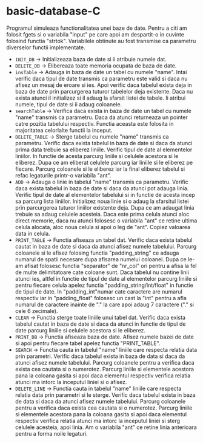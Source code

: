 # basic-database-C
Programul simuleaza functionalitatea unei baze de date. Pentru a citi am folosit fgets si o variabila "input" pe 
care apoi am despartit-o in cuvinte folosind functia "strtok". Variabilele obtinute au fost transmise ca parametru diverselor
functii implementate.
* `INIT_DB` -> Initializeaza baza de date si ii atribuie numele dat.
* `DELETE_DB` -> Elibereaza toate memoria ocupata de baza de date.
* `insTable` -> Adauga in baza de date un tabel cu numele "name". Intai verific daca tipul de date transmis ca parametru este 
	valid si daca nu afisez un mesaj de eroare si ies. Apoi verific daca tabelul exista deja in baza de date prin parcurgerea
	tuturor tabelelor deja existente. Daca nu exista atunci il initializez si il adaug la sfarsit listei de tabele. Ii atribui
	numele, tipul de date si ii adaug coloanele.
* `searchTable` -> Verifica daca exista in baza de date un tabel cu numele "name" transmis ca parametru. Daca da atunci returneaza
	un pointer catre pozitia tabelului respectiv. Functia aceasta este folosita in majoritatea celorlalte functii la inceput. 
* `DELETE_TABLE` -> Sterge tabelul cu numele "name" transmis ca parametru. Verific daca exista tabelul in baza de date si daca da
	atunci prima data trebuie sa eliberez liniile. Verific tipul de date al elementelor liniilor. In functie de acesta parcurg 
	liniile si celulele acestora si le eliberez. Dupa ce am eliberat celulele parcurg iar liniile si le eliberez pe fiecare. 
	Parcurg coloanele si le eliberez iar la final eliberez tabelul si refac legaturile printr-o variabila "ant".
* `ADD` -> Adauga o linie in tabelul "name" transmis ca parametru. Verific daca exista tabelul in baza de date si daca da atunci 
	pot adauga linia. Verific tipul de date al elementelor tabelului si in functie de acesta incep sa parcurg lista liniilor.
	Initializez noua linie si o adaug la sfarsitul listei prin parcurgerea tuturor liniilor existente deja. Dupa ce am adaugat 
	linia trebuie sa adaug celulele acesteia. Daca este prima celula atunci aloc direct memorie, daca nu atunci folosesc o 
	variabila "ant" ce retine ultima celula alocata, aloc noua celula si apoi o leg de "ant". Copiez valoarea data in celula.
* `PRINT_TABLE` -> Functia afiseaza un tabel dat. Verific daca exista tabelul cautat in baza de date si daca da atunci afisez
	numele tabelului. Parcurg coloanele si le afisez folosing functia "padding_string" ce adauga numarul de spatii necesare
	dupa afisarea numelui coloanei. Dupa ce le-am afisat folosesc functia "separator" de "nr_col" ori pentru a afisa la
	fel de multe delimitatoare cate coloane sunt. Daca tabelul nu contine linii atunci ies, altfel in functie de tipul de
	date al elementelor parcurg liniile si pentru fiecare celula apelez functia "padding_string/int/float" in functie
	de tipul de date. In "padding_int"numar cate caractere are numarul respectiv iar in "padding_float" folosesc un cast la
	"int" pentru a afla numarul de caractere inainte de "." la care apoi adaug 7 caractere ("." si cele 6 zecimale).
* `CLEAR` -> Functia sterge toate liniile unui tabel dat. Verific daca exista tabelul cautat in baza de date si daca da atunci
	in functie de tipul de date parcurg liniile si celulele acestora si le eliberez.
* `PRINT_DB` -> Functia afiseaza baza de date. Afisez numele bazei de date si apoi pentru fiecare tabel apelez functia "PRINT_TABLE".
* `SEARCH` -> Functia cauta in tabelul "name" liniile care respecta relatia data prin parametri. Verific daca tabelul exista in
	baza de data si daca da atunci afisez numele tabelului. Parcurg coloanele pentru a verifica daca exista cea cautata si
	o numerotez. Parcurg liniile si elementele acestora pana la coloana gasita si apoi daca elementul respectiv verifica
	relatia atunci ma intorc la inceputul liniei si o afisez.
* `DELETE_LINE` -> Functia cauta in tabelul "name" liniile care respecta relatia data prin parametri si le sterge. Verific
	daca tabelul exista in baza de data si daca da atunci afisez numele tabelului. Parcurg coloanele pentru a verifica
	daca exista cea cautata si o numerotez. Parcurg liniile si elementele acestora pana la coloana gasita si apoi daca
	elementul respectiv verifica relatia atunci ma intorc la inceputul liniei si sterg celulele acesteia, apoi linia. Am
	o variabila "ant" ce retine linia anterioara pentru a forma noile legaturi.



